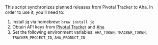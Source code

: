 This script synchronizes planned releases from Pivotal Tracker to Aha.  In order to use it, you'll need to:

1. Install jq via homebrew: `brew install jq`
1. Obtain API keys from [Pivotal Tracker](https://www.pivotaltracker.com/profile) and [Aha](https://autonomic2.aha.io/settings/api_keys)
1. Set the following environment variables: `AHA_TOKEN`, `TRACKER_TOKEN`, `TRACKER_PROJECT_ID`, `AHA_PRODUCT_ID`